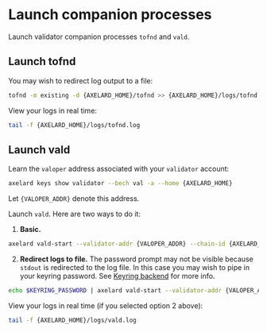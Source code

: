 # Launch companion processes

Launch validator companion processes `tofnd` and `vald`.

## Launch tofnd

You may wish to redirect log output to a file:

```bash
tofnd -m existing -d {AXELARD_HOME}/tofnd >> {AXELARD_HOME}/logs/tofnd.log 2>&1
```

View your logs in real time:

```bash
tail -f {AXELARD_HOME}/logs/tofnd.log
```

## Launch vald

Learn the `valoper` address associated with your `validator` account:

```bash
axelard keys show validator --bech val -a --home {AXELARD_HOME}
```

Let `{VALOPER_ADDR}` denote this address.

Launch `vald`. Here are two ways to do it:

1. **Basic.**

```bash
axelard vald-start --validator-addr {VALOPER_ADDR} --chain-id {AXELARD_CHAIN_ID} --log_level debug --home {AXELARD_HOME}
```

2. **Redirect logs to file.** The password prompt may not be visible because `stdout` is redirected to the log file. In this case you may wish to pipe in your keyring password. See [Keyring backend](../../node/keyring) for more info.

```bash
echo $KEYRING_PASSWORD | axelard vald-start --validator-addr {VALOPER_ADDR} --chain-id {AXELARD_CHAIN_ID} --log_level debug --home {AXELARD_HOME} >> {AXELARD_HOME}/logs/vald.log 2>&1
```

View your logs in real time (if you selected option 2 above):

```bash
tail -f {AXELARD_HOME}/logs/vald.log
```
